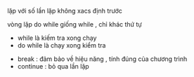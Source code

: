 lặp với số lần lặp không xacs định trước 


vòng lặp do while 
giống while , chỉ khác thứ tự 
- while là kiếm tra xong chạy 
- do while là chạy xong kiểm tra


* break : đảm bảo về hiệu năng , tính đúng của chương trình 
* continue : bỏ qua lần lặp 